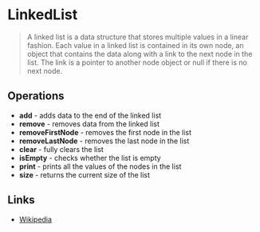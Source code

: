 # LinkedList

> A linked list is a data structure that stores multiple values in a linear fashion. 
> Each value in a linked list is contained in its own node, an object that contains 
> the data along with a link to the next node in the list. 
> The link is a pointer to another node object or null if there is no next node. 

## Operations

- **add** - adds data to the end of the linked list
- **remove** - removes data from the linked list
- **removeFirstNode** - removes the first node in the list
- **removeLastNode** - removes the last node in the list
- **clear** - fully clears the list
- **isEmpty** - checks whether the list is empty
- **print** - prints all the values ​​of the nodes in the list
- **size** - returns the current size of the list

## Links

- [Wikipedia](https://en.wikipedia.org/wiki/Linked_list)
